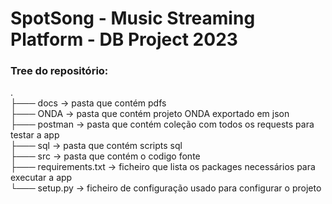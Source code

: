 # SpotSong - Music Streaming Platform - DB Project 2023

### Tree do repositório:
.<br/>
├─── docs -> pasta que contém pdfs<br/>
├─── ONDA -> pasta que contém projeto ONDA exportado em json<br/>
├─── postman -> pasta que contém coleção com todos os requests para testar a app<br/>
├─── sql -> pasta que contém scripts sql<br/>
├─── src -> pasta que contém o codigo fonte<br/>
├─── requirements.txt -> ficheiro que lista os packages necessários para executar a app<br/>
└─── setup.py -> ficheiro de configuração usado para configurar o projeto<br/>
